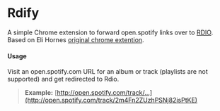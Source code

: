 # Rdify
A simple Chrome extension to forward open.spotify links over to [RDIO](http://rdio.com). Based on Eli Hornes [original chrome extention](https://github.com/elihorne/rdify).

#### Usage
Visit an open.spotify.com URL for an album or track (playlists are not supported) and get redirected to Rdio.

> **Example:** [http://open.spotify.com/track/...](http://open.spotify.com/track/2m4Fn2ZUzhPSNj82isPtKE)
